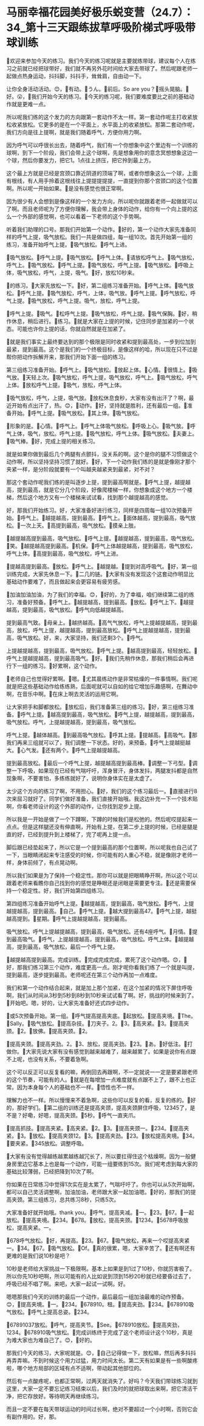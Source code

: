 # 马丽幸福花园美好极乐蜕变营（24.7）：34_第十三天跟练拔草呼吸阶梯式呼吸带球训练

🎼欢迎来参加今天的练习。我们今天的练习呢就是主要就练带球，建议每个人在练习之前就已经把球带好，我们就不再另外花时间给大家去带球了。然后呢跟老师一起做点热身运动，抖抖脚，抖抖手，耸耸肩，自由动一下。

让你全身活动活动。😊，🎼有动。🎼うん。🎼前后。So are you？🎼摇头晃脑。🎼好。😮，🎼我们开始今天的练习。🎼今天的练习呢，我们要难度要比之前的基础动作就是更难一点。

所以呢我们练的这个发力的方向跟第一套动作不太一样。第一套动作呢主打收紧放松收紧放松。它更多的是在一个平面上，水平面上的收紧放松。那第二套动作呢，我们方向是往上提啊，就是我们随着呼气，方便你用力啊。

因为呼气可以呼很长出去，随着呼气，我们有一个你想象中这个里边有一个训练的球啊，到下一个阶段，我们会带上这个球啊，先是想象用你的意念冥想想象这边一个球，然后你要发力，把它1。1点往上挤压，把它拎到最上方。

这个最上方就是已经是宫颈口靠近阴道的顶端了啊，或者你想象这么一个球，上面有根线，有人用手拎着这根线往上提提提提提，一直提到你那个宫颈口的这个位置啊。所以呢一开始如果。🎼是没有感觉也很正常啊。

因为很少有人会想到是像这样的一个发力方向，所以呢你就跟着老师一起做就可以了啊。而且老师呢为了方便你理解，我会带上身体的动作，给你有一个向上提的这么一个外部的感觉啊，也可以看着一下老师的这个手势啊。

听着我们助理的口号。那我们开始第一个动作。🎼好的，第一个动作大家先准备同样的呼气上提，吸气放松。我们一共是做四组，每一组10次。首先开始第一组的练习，准备开始呼气上提。🎼吸气放松。🎼呼气上进。

🎼吸气放松。🎼呼气上提。🎼吸气放松。🎼呼气上体。🎼请放松呼气上。🎼吸气放松，呼气上。🎼吸气放松。🎼呼气上提。🎼吸气放松，呼气上提。🎼吸气放松。🎼呼吸上体，吸气放松，呼气，上提，吸气。🎼好，放松10秒来。

🎼的练习。🎼大家先放松一下。🎼好，第二组练习准备开始。🎼呼气上体。🎼吸气放松。🎼呼气上提。🎼吸气放松，呼气，上体，吸气放。🎼呼气上提。🎼呼气放松，呼气上提。🎼吸气放松，呼气上提。吸气，放松，呼气上提。

🎼呼气上提。🎼吸气。🎼松呼气上提。🎼吸气放松，呼气上提。🎼吸气保胸。🎼好，稍作休息，稍后进行。🎼练习。🎼就是大家在上提的时候，记住同步是加紧的一个状态。可能也许你上提的话，你就自然就是在加紧了。

🎼就是我们事实上最终要达到的那个极限是同时收紧和提到最高处，一步到位加到最紧，提到最高。这个是我们的一个终极目标，是像这样的哈，所以现在只不过是帮你把动作拆解开来，那我们开始下面一组的练习。

第三组练习准备开始。🎼呼气上。🎼吸气放松。🎼放起上体。🎼心情。🎼很情上。🎼吸气放。🎼天轻上次。🎼吸气放松，呼气上提，吸气放松，呼气上。🎼吸气放松，呼气上体。🎼放松呼气上提。🎼吸气，放松，呼气上体。

🎼吸气放松，呼气，上提，吸气放。🎼放松休息食秒，大家有没有出汗了？啊，最近开始有点出汗了，热。😊，🎼动作。🎼好，坚持就是胜利，还有最后一组。🎼准备开始。🎼呼气上提。🎼吸气放松。🎼其上体。🎼吸气放松。

🎼形象的是。🎼心情。🎼呼气上。🎼呼气上体吸气放松。🎼呼吸上心。🎼吸气放。🎼呼气上体，吸气，放松。呼气上提。🎼吸气放松，呼气上体。🎼吸气放松。🎼夫妻上。🎼吸气棒。🎼好，完成上提的相关练习。

就是如果你做到最后几个两腿有点颤抖，没关系的啊。这个是你的腿不习惯做这个动作啊，所以坚持坚持习惯了就好。🎼好，下一个动作我们练的是就是像刚才那个夹紧一样，是分阶段就要有一个叫越夹越紧夹到最紧，对不对？

那这个套动作呢我们练的是叫逐步上提，提到最高啊就是。🎼呼气上提，越提越高，提到最高，就是它分几个阶段，好像爬楼梯一样，你想象成这个地方一个楼梯，然后这个地方又有一个楼梯来试试看，找到那个越提越高的感觉。

好，那我们开始练习。好，大家准备好进行练习，同样是四周每一组10次预备开始。🎼呼气上。🎼越提越高，提到最高。🎼呼气上。🎼面体越高，提到最高，吸气放松。🎼一次上天。🎼高提到最高，吸气放松。🎼摸亲上肢。

🎼越提越高提到最高，吸气放松。🎼呼气上提。🎼越提越高，提到最高，吸气放松。🎼笑。🎼越提越高提到最高。🎼机保。🎼呼气上体越提越高，提到最高，吸气放松，呼气上体。🎼高提到最高，吸气放松，呼气上进。

🎼提越高提到最高。🎼放松。🎼呼气上。🎼越提越。🎼提到对高呼吸气。🎼好，第一组训练完成，大家先休息一下。🎼二几的链。🎼大家有没有发现这个这套动作明显比基础动作要难了，而且做起来会更容易有疲劳感。

🎼加油加油加油，为了我们的幸福。😊，🎼好的，为了幸福，咱们继续第二组的练习，准备好预备。🎼呼气上。🎼越提越高，提到最高。🎼放松。🎼呼气上下。🎼越提越高，提到最高，吸气放松。🎼呼气向低越提越高。

提到最高气致。🎼母亲上。🎼越挤越高。🎼高气气放松，呼气上提越提越高，提到最高，放松，呼气上提，越提越高，提到最高放松。🎼呼气上提越提越高，提到最高，吸气放松。好，来，大家坚持，我们还剩3个。🎼呼气。

上提越提越高，提到最高，吸气放松。🎼呼气上提。🎼越高提到最高，轻轻放松。🎼呼气上提越提越高，提到最高吸气。🎼好。🎼我们先稍作休息，那我们稍后会再进行下一组的练习。🎼好累啊，这个动作。

🎼老师自己也觉得好累啊。🎼嗯。🎼尤其晨练动作是非常枯燥的一件事情啊。我们呢就是把这些基础动作给练练熟，后面呢就可以自如的给它增加乐趣感啊，在舞动中啊，在音乐中啊。🎼在床上啊去灵活的运用它啊。

让大家把手和脚都放松。🎼放松后，我们准备第三组的练习。🎼好，第三组练习准备。🎼呼气上提。🎼越高提到最高，吸气放松。🎼呼气上提，越提越高，提到最高，吸气放松。呼气，上提越提越高，提到最高，吸气放松。

呼气上提。🎼越体越高。🎼到最高吸气放松。🎼呼其上提。🎼提越高。🎼高吸气。🎼那我们再来三组就可以了，我们调整一下状态。好的，来预备。🎼呼气上提越挺越大。🎼心气发。🎼还有两个。🎼呼气上提越提越高。

提到最高放松。🎼最后一个呼气上提，越提越高提到最高棒。🎼调整一下弓型。🎼调整一下呼吸，如果现在已经有气喘吁吁，浑身冒汗，身体发抖，两腿发抖都是自然现象啊，不要害怕，多练练就好了，说明你身体实在是太虚了。

太少这个方向的练习了啊，不用担心。🎼好，我们的这个练习最后一。🎼直接进行8次来屈习就好了。同学们做好准备，我们直接开始哦。我这边补充一下一个技术贴啊，你看老师设计的这个外部的动作，让你找到足步上提。

所以我是一开始是做了一个下蹲啊，下蹲的时候我们是松弛的。然后呢哎提起来一点点。但是这样腿还没有伸直啊，开始有上提，在第二步上提的时候，已经是腿是直的好，已经到提升到上楼梯了，完了呢再上提一点。

脚后跟已经垫起来了，所以它是一个提到最高的那个位置啊，所以呢我也自己试了一下，当眼睛闭起来专注感受的时候，你可能有的人重心不稳，就是像刚才老师一样，身体前倾了，有点晃动啊。

所以我们如果是为了保持一个稳定性。那你可以就是把眼睛睁开啊，所以这个可以跟着老师来看瞧你自己找到你的感觉是睁眼还是闭眼是需要更专注。🎼还是需要保持一个稳定性。好，我们开始第四组练习。

第四组练习准备开始呼气上提。🎼越提越高，提到最高，吸气放松。🎼呼气，上提越提越高，提到最高。🎼自己。🎼呼气上提。🎼越大提到最高47。🎼呼气上提，越挺越高提到。🎼星期。🎼呼气上提越提越高，提到最高。

吸气放松。呼气上提越提越高，提到最高，吸气放松。还有4座呼气。🎼月情。🎼提到最高吸气。🎼呼气，上提越提越高，提到最高，吸气放松。呼气上体。🎼越提越高，提到最高，吸气放松，最后一个呼气上提。

🎼越提越高提到最高。完成训练。🎼完成完成完成，累死了这个动作嗯。😊，🎼好，那我们练习第三个动作，难度更高一点。刚才呢你看我们练了一个就是叫提，提到最高，逐步提到最高。老师呢还在第三个动作再加一点难度。

我们和第一个动作结合起来，就是加上那个加紧，在这个加紧的情况下屏住呼吸啊，我们从时间从3秒到5秒到8秒到10秒来试试看了啊。好，挑战的时候来到了。🎼开始吧。嗯，好的，让大家先准备好还式四步动作。

🎼或5次预备开始。第一组。🎼呼气提高提高夹底。🎼起放松。🎼提高夹境。🎼The。🎼Sally。🎼吸气放松。🎼提高杂技。🎼刀夹子。2。🎼3。🎼高夹紧。🎼3。🎼提高夹颈。🎼2。🎼放佛。🎼提高夹颈。🎼2。

🎼提高夹颈。🎼提高夹劲。2。🎼3、放松，提高夹劲。🎼23。🎼あ。🎼好低注。🎼打做你。🎼大家先说大家有没有感觉到越来越难了，越来越累了。如果是说你有点跟不上呢，也没有关系，不要着急啊。

这个可以反正可以反复看的嘛，再倒回去再跟啊，不一定就说一一定是要紧跟老师的这个节奏，可能有的人。🎼就是在每增加一点难度就有点跟不上了，跟不上也正常。因为本身每个人的基础也不一样。🎼悟性也不一样。

理解力也不一样。所以慢慢来不着急啊，这些你可以反复的看，反复的练的。🎼好的，那好学们。🎼第二组的训练还是提高夹颈，提高夹颈屏住呼吸，12345了，是不是？好嘞，好嗯，提高夹颈。🎼5秒。🎼呼气一直夹爪。

🎼提高抓技。🎼提高夹紧。🎼高夹紧。🎼2。🎼3。🎼提高夹颈一。🎼234。🎼提高夹紧。🎼3。🎼放松。🎼提高夹颈12。🎼3。🎼提高夹劲。🎼23。🎼放松提高夹境。🎼34。🎼要夹紧。🎼345放松。调整呼吸。

🎼大家有没有觉得越练越累越练越冗长了，所以要扛得住这个枯燥啊。因为一般健身房里边它基本上也是每一个动作，可能一组要练到15次。我们呢考虑到每大家的基础比较薄弱，已经把降到10次了啊。

你如果在日常练习中觉得1次实在是太累了，气喘吁吁了。你也可以从5次开始啊，都可以自己灵活调整啊，加油加油，老师跟大家一起加油嗯。🎼好的，那我们的提高夹颈。第三组练习，总共练习8秒，只练5次。

大家准备好就开始哦。thank you。🎼呼气，提高夹减。🎼一。🎼23。🎼67。🎼一起放松。🎼提高夹境。🎼234。🎼678。🎼放松，提高夹颈。🎼1234。🎼5678呼吸放松，提高夹紧。一。

🎼678呼气放松。🎼好，再提高。🎼23。🎼67。🎼吸气放松，再来一个哎提高夹紧一。🎼34。🎼67。🎼吸气放松。🎼Of。🎼真的很累，嗯，大家辛苦了。🎼还有啊还有更难的是我们说10秒是吧？

10秒是老师给大家挑战一下极限啊。基本上如果是到1过了10秒，你就厉害极了。所以你先10秒吧啊，所以可能有的人比如说到顶到15秒20秒就已经要昏过去了，呼吸已经不唱了啊。来吧，大家一起试一试啊。好。

嗯嗯那我们今天的训练的最后一个动作，最后最后一组加油最难的动作预备。😊，🎼提高夹境。🎼一。🎼234。🎼678910。租。🎼提高夹劲。🎼234。🎼678910吸气放松。🎼呼气上提高总姿。🎼234。

🎼67891037放松。🎼呼气，提高夹节。🎼See。🎼678910放松。🎼提高夹劲，1234。🎼678910吸气放松。🎼完成训练终于完成了这个老师设计这个10秒，真是为难大家也为难自己了。😊，🎼好的。

那我们今天的练习，大家呢就是。😊，🎼自己记得做一下，放松嘛，然后再多抖抖再弄弄嘛。不到时候这个用力过猛，用力时间太长。第二天有如果是有一些啊酸疼啦，哪个地方局部的区域有点不适啊，带动起其他部位的。

然后有一点酸疼呢，也都正常啊，过两天就消失了。好吗？今天我们带球练习就到这里，大家一定不要忘记练习结束以后，我们及时的就把球取出来啊，把它清洁干净，把它存放好。等待明天再继续练习。

而且一定不要在每天带球运动的时间过长啊，绝对不要超过一个小时啊，否则它会有副作用的。好，那。